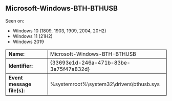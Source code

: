 ## Microsoft-Windows-BTH-BTHUSB

Seen on:
* Windows 10 (1809, 1903, 1909, 2004, 20H2)
* Windows 11 (21H2)
* Windows 2019

<table border="1" class="docutils">
  <tbody>
    <tr>
      <td><b>Name:</b></td>
      <td>Microsoft-Windows-BTH-BTHUSB</td>
    </tr>
    <tr>
      <td><b>Identifier:</b></td>
      <td>{33693e1d-246a-471b-83be-3e75f47a832d}</td>
    </tr>
    <tr>
      <td><b>Event message file(s):</b></td>
      <td>%systemroot%\system32\drivers\bthusb.sys</td>
    </tr>
  </tbody>
</table>

&nbsp;

